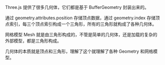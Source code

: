 Three.js 提供了很多几何体，它们都是基于 BufferGeometry 封装出来的。

通过 geometry.attributes.position 存储顶点数据，通过 geometry.index 存储顶点索引，每三个顶点索引构成一个三角形，所有的三角形就构成了各种几何体。

网格模型 Mesh 就是由三角形构成的，不管是简单的几何体，还是加载的复杂的外部模型，都是三角形构成。

几何体的本质就是顶点和三角形，理解了这个就理解了各种 Geometry 和网格模型。
